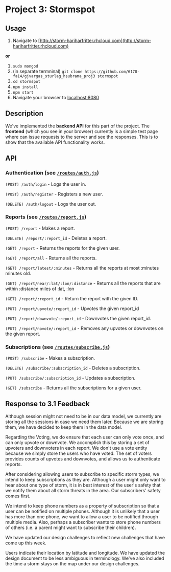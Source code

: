 # Project 3: Stormspot

## Usage

1. Navigate to [http://storm-hariharfritter.rhcloud.com](http://storm-hariharfritter.rhcloud.com)

**or**

1. `sudo mongod`
2. (in separate termninal) `git clone https://github.com/6170-fa14/gjvargas_sturlag_hsubrama_proj3 stormspot`
2. `cd stormspot`
3. `npm install`
4. `npm start`
5. Navigate your browser to [localhost:8080](http://localhost:8080)

## Description

We've implemented the **backend API** for this part of the project. The **frontend** (which you see in your browser) currently is a simple test page where can issue requests to the server and see the responses. This is to show that the available API functionality works.

## API

### Authentication (see [`/routes/auth.js`](https://github.com/6170-fa14/gjvargas_sturlag_hsubrama_proj3/blob/master/routes/auth.js))

`(POST) /auth/login` - Logs the user in.

`(POST) /auth/register` - Registers a new user.

`(DELETE) /auth/logout` - Logs the user out.

### Reports  (see [`/routes/report.js`](https://github.com/6170-fa14/gjvargas_sturlag_hsubrama_proj3/blob/master/routes/report.js))

`(POST) /report` - Makes a report.

`(DELETE) /report/:report_id` - Deletes a report.

`(GET) /report` - Returns the reports for the given user.

`(GET) /report/all` - Returns all the reports.

`(GET) /report/latest/:minutes` - Returns all the reports at most :minutes minutes old.

`(GET) /report/near/:lat/:lon/:distance` - Returns all the reports that are within :distance miles of :lat, :lon

`(GET) /report/:report_id` - Return the report with the given ID.

`(PUT) /report/upvote/:report_id` - Upvotes the given report_id

`(PUT) /report/downvote/:report_id` - Downvotes the given report_id.

`(PUT) /report/novote/:report_id` - Removes any upvotes or downvotes on the given report.

### Subscriptions  (see [`/routes/subscribe.js`](https://github.com/6170-fa14/gjvargas_sturlag_hsubrama_proj3/blob/master/routes/subscribe.js))

`(POST) /subscribe` - Makes a subscription.

`(DELETE) /subscribe/:subscription_id` - Deletes a subscription.

`(PUT) /subscribe/:subscription_id` - Updates a subscription.

`(GET) /subscribe` - Returns all the subscriptions for a given user.

## Response to 3.1 Feedback

Although session might not need to be in our data model, we currently are
storing all the sessions in case we need them later. Because we are storing
them, we have decided to keep them in the data model.

Regarding the Voting, we do ensure that each user can only vote once, and
can only upvote or downvote. We accomplish this by storing a set of upvoters
and downvoters in each report. We don't use a vote entity because we simply
store the users who have voted. The set of voters provides counts of upvotes
and downvotes, and allows us to authenticate reports.

After considering allowing users to subscribe to specific storm types, we
intend to keep subscriptions as they are. Although a user might only want to
hear about one type of storm, it is in best interest of the user's safety that
we notify them about all storm threats in the area. Our subscribers' safety comes
first.

We intend to keep phone numbers as a property of subscription so that a user
can be notified on multiple phones. Although it is unlikely that a user has
more than one phone, we want to allow a user to be notified through multiple
media. Also, perhaps a subscriber wants to store phone numbers of others (i.e.
a parent might want to subscribe their children).

We have updated our design challenges to reflect new challenges that have come
up this week.

Users indicate their location by latitude and longitude. We have updated the
design document to be less ambiguous in terminology. We've also included the
time a storm stays on the map under our design challenges.
